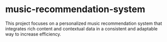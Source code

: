 # music-recommendation-system
 This project focuses on a personalized music recommendation system that integrates rich content and contextual data in a consistent and adaptable way to increase efficiency.
